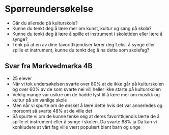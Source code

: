 # Spørreundersøkelse
- Går du allerede på kulturskole?
- Kunne du tenkt deg å lære mer om kunst, kultur og sang på skola?
- Kunne du tenkt deg å lære å spille et instrument i skoletiden eller lære å synge?
- Tenk på at en av dine favorittkjendiser lærer deg f.eks. å synge eller spille et instrument, kunne du tenkt deg å ha dette som skolefag?

## Svar fra Mørkvedmarka 4B
- 25 elever
- Når vi tok undersøkelsen svarte over 80% at de ikke går på kulturskolen og over 60% av de som svarte nei vill heller ikke starte på kulturskolen
- Veldig mange var usikre om de hadde lyst til å lære mer om musikk og kultur på sin vanlige skole
- Men når vi spurte om de ønsket å lære dette hvis det var annerledes og morsomt så svarte 48% at de ville det
- Så spurte vi om de kunne tenke seg at deres favorittkjendis lærte de å spille et instrument eller å synge i skolen. Da svarte 68% ja
Da kan vi konkludere at vårt fag ville vært populært blant barn og unge

